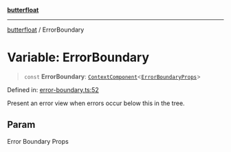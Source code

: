 [**butterfloat**](../index.md)

***

[butterfloat](../index.md) / ErrorBoundary

# Variable: ErrorBoundary

> `const` **ErrorBoundary**: [`ContextComponent`](../type-aliases/ContextComponent.md)\<[`ErrorBoundaryProps`](../interfaces/ErrorBoundaryProps.md)\>

Defined in: [error-boundary.ts:52](https://github.com/WorldMaker/butterfloat/blob/df545ef96728808e6ed86d129bea41fdc458751b/error-boundary.ts#L52)

Present an error view when errors occur below this in the tree.

## Param

Error Boundary Props
